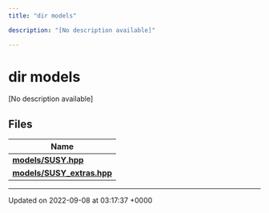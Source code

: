 ```yaml
---
title: "dir models"

description: "[No description available]"

---
```


# dir models

[No description available]

## Files

| Name           |
| -------------- |
| **[models/SUSY.hpp](/documentation/code/files/susy_8hpp/#file-models-susy-hpp)**  |
| **[models/SUSY_extras.hpp](/documentation/code/files/susy__extras_8hpp/#file-models-susy-extras-hpp)**  |






-------------------------------

Updated on 2022-09-08 at 03:17:37 +0000
